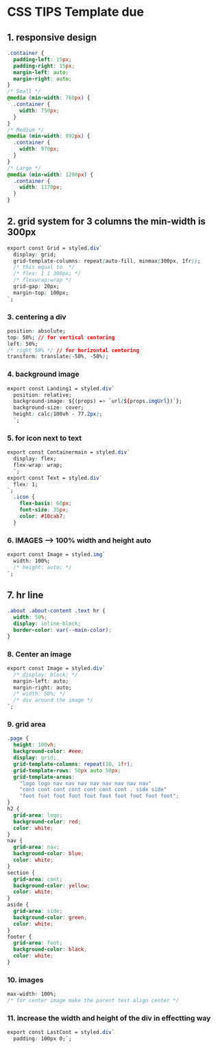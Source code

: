 # CSS TIPS Template due

## 1. responsive design

```css
.container {
  padding-left: 15px;
  padding-right: 15px;
  margin-left: auto;
  margin-right: auto;
}
/* Small */
@media (min-width: 768px) {
  .container {
    width: 750px;
  }
}
/* Medium */
@media (min-width: 992px) {
  .container {
    width: 970px;
  }
}
/* Large */
@media (min-width: 1200px) {
  .container {
    width: 1170px;
  }
}
```

## 2. grid system for 3 columns the min-width is 300px

```css
export const Grid = styled.div`
  display: grid;
  grid-template-columns: repeat(auto-fill, minmax(300px, 1fr));
  /* this equal to  */
  /* flex: 1 1 300px; */
  /* flexwrap:wrap */
  grid-gap: 20px;
  margin-top: 100px;
`;
```

### 3. centering a div

```css
position: absolute;
top: 50%; // for vertical centering
left: 50%;
/* right 50% */ // for horizontal centering
transform: translate(-50%, -50%);
```

### 4. background image

```css
export const Landing1 = styled.div`
  position: relative;
  background-image: ${(props) => `url(${props.imgUrl})`};
  background-size: cover;
  height: calc(100vh - 77.2px);
  `;
```

### 5. for icon next to text

```css
export const Containermain = styled.div`
  display: flex;
  flex-wrap: wrap;
  `;
export const Text = styled.div`
  flex: 1;
`;
  .icon {
    flex-basis: 60px;
    font-size: 35px;
    color: #10cab7;
  }
```

### 6. IMAGES --> 100% width and height auto

```css
export const Image = styled.img`
  width: 100%;
  /* height: auto; */
`;
```

## 7. hr line

```css
.about .about-content .text hr {
  width: 50%;
  display: inline-block;
  border-color: var(--main-color);
}
```

### 8. Center an image

```css
export const Image = styled.div`
  /* display: block; */
  margin-left: auto;
  margin-right: auto;
  /* width: 50%; */
  /* div around the image */
`;

```

### 9. grid area

```css
.page {
  height: 100vh;
  background-color: #eee;
  display: grid;
  grid-template-columns: repeat(10, 1fr);
  grid-template-rows: 50px auto 50px;
  grid-template-areas:
    "logo logo nav nav nav nav nav nav nav nav"
    "cont cont cont cont cont cont cont . side side"
    "foot foot foot foot foot foot foot foot foot foot";
}
h2 {
  grid-area: logo;
  background-color: red;
  color: white;
}
nav {
  grid-area: nav;
  background-color: blue;
  color: white;
}
section {
  grid-area: cont;
  background-color: yellow;
  color: white;
}
aside {
  grid-area: side;
  background-color: green;
  color: white;
}
footer {
  grid-area: foot;
  background-color: black;
  color: white;
}
```

### 10. images

```css
max-width: 100%;
/* for center image make the parent text align center */
```

### 11. increase the width and height of the div in effectting way

```css
export const LastCont = styled.div`
  padding: 100px 0;`;
```
